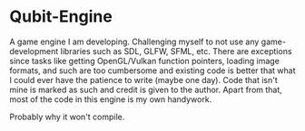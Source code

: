 # Qubit-Engine

A game engine I am developing. Challenging myself to
not use any game-development libraries such as
SDL, GLFW, SFML, etc. There are exceptions since tasks
like getting OpenGL/Vulkan function pointers, loading image
formats, and such are too cumbersome and existing code is better
that what I could ever have the patience to write (maybe one day).
Code that isn't mine is marked as such and credit is given to
the author. Apart from that, most of the code in this engine
is my own handywork.

Probably why it won't compile.
